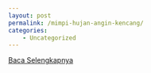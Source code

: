 ```yaml
---
layout: post
permalink: /mimpi-hujan-angin-kencang/
categories:
    - Uncategorized
---
```


[Baca Selengkapnya](/05)